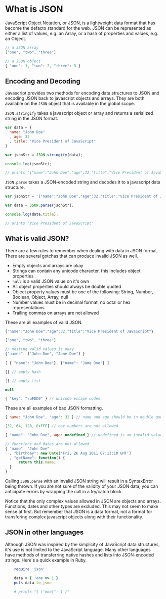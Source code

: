 # What is JSON

JavaScript Object Notation, or JSON, is a lightweight data format that
has become the defacto standard for the web. JSON can be represented
as either a list of values, e.g. an Array, or a hash of properties and
values, e.g. an Object.

```javascript
// a JSON array
["one", "two", "three"]

// a JSON object
{ "one": 1, "two": 2, "three": 3 }
```

## Encoding and Decoding

Javascript provides two methods for encoding data structures to JSON and
encoding JSON back to javascript objects and arrays. They are both
available on the `JSON` object that is available in the global scope.

`JSON.stringify` takes a javascript object or array and returns a
serialized string in the JSON format.

```javascript
var data = {
  name: "John Doe"
  , age: 32
  , title: "Vice President of JavaScript"
}

var jsonStr = JSON.stringify(data);

console.log(jsonStr);

// prints '{"name":"John Doe","age":32,"title":"Vice President of JavaScript"}'
```

`JSON.parse` takes a JSON-encoded string and decodes it to a javascript data
structure.

```javascript
var jsonStr = '{"name":"John Doe","age":32,"title":"Vice President of JavaScript"}';

var data = JSON.parse(jsonStr);

console.log(data.title);

// prints 'Vice President of JavaScript'
```

## What is valid JSON?

There are a few rules to remember when dealing with data in JSON
format. There are several gotchas that can produce invalid JSON as well.

* Empty objects and arrays are okay
* Strings can contain any unicode character, this includes object properties
* `null` is a valid JSON value on it's own
* All object properties should always be double quoted
* Object property values must be one of the following: String, Number, Boolean, Object, Array, null
* Number values must be in decimal format, no octal or hex representations
* Trailing commas on arrays are not allowed

These are all examples of valid JSON.

```javascript
{"name":"John Doe","age":32,"title":"Vice President of JavaScript"}

["one", "two", "three"]

// nesting valid values is okay
{"names": ["John Doe", "Jane Doe"] }
 
[ { "name": "John Doe"}, {"name": "Jane Doe"} ]

{} // empty hash

[] // empty list

null

{ "key": "\uFDD0" } // unicode escape codes
```

These are all examples of bad JSON formatting.

```javascript
{ name: "John Doe", 'age': 32 } // name and age should be in double quotes

[32, 64, 128, 0xFFF] // hex numbers are not allowed

{ "name": "John Doe", age: undefined } // undefined is an invalid value

// functions and dates are not allowed
{ "name": "John Doe"
  , "birthday": new Date('Fri, 26 Aug 2011 07:13:10 GMT')
  , "getName": function() {
      return this.name;
  }
}
```

Calling `JSON.parse` with an invalid JSON string will result in a
SyntaxError being thrown. If you are not sure of the validity of your
JSON data, you can anticipate errors by wrapping the call in a
try/catch block.

Notice that the only complex values allowed in JSON are objects and
arrays. Functions, dates and other types are excluded. This may not
seem to make sense at first. But remember that JSON is a data format,
not a format for transfering complex javascript objects along with
their functionality.

## JSON in other languages

Although JSON was inspired by the simplicity of JavaScript data
structures, it's use is not limited to the JavaScript language. Many
other languages have methods of transferring native hashes and lists
into JSON-encoded strings. Here's a quick example in Ruby.

```ruby
    require 'json'

    data = { :one => 1 }
    puts data.to_json

    # prints "{ \"one\": 1 }"
```